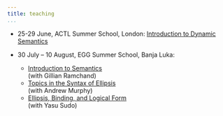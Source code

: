 ```yaml
---
title: teaching
...
```


 - 25-29 June, ACTL Summer School, London: [Introduction to Dynamic Semantics](/actl2018.html)
 
 - 30 July – 10 August, EGG Summer School, Banja Luka:
   - [Introduction to Semantics](/egg2018/introSemantics.html)  
   (with Gillian Ramchand)
   - [Topics in the Syntax of Ellipsis](/egg2018/ellipsisSyntax.html)  
   (with Andrew Murphy)
   - [Ellipsis, Binding, and Logical Form](/egg2018/ellipsisSemantics.html)  
   (with Yasu Sudo)

